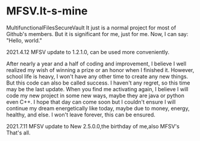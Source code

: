 # MFSV.It-s-mine
MultifunctionalFilesSecureVault
It just is a normal project for most of Github's members. But it is significant for me, just for me.
Now, I can say: "Hello, world."

2021.4.12 MFSV update to 1.2.1.0, can be used more conveniently.
 

After nearly a year and a half of coding and improvement, I believe I well realized my wish of winning a prize or an honor when I finished it.
However, school life is heavy, I won't have any other time to create any new things. But this code can also be called success. I haven't any regret, so this time may be the last update.
When you find me activating again, I believe I will code my new project in some new ways, maybe they are java or python even C++.
I hope that day can come soon but I couldn't ensure I will continue my dream energetically like today, maybe due to money, energy, healthy, and else.
I won't leave forever, this can be ensured.

2021.7.11 MFSV update to New 2.5.0.0,the birthday of me,also MFSV's
That's all.
